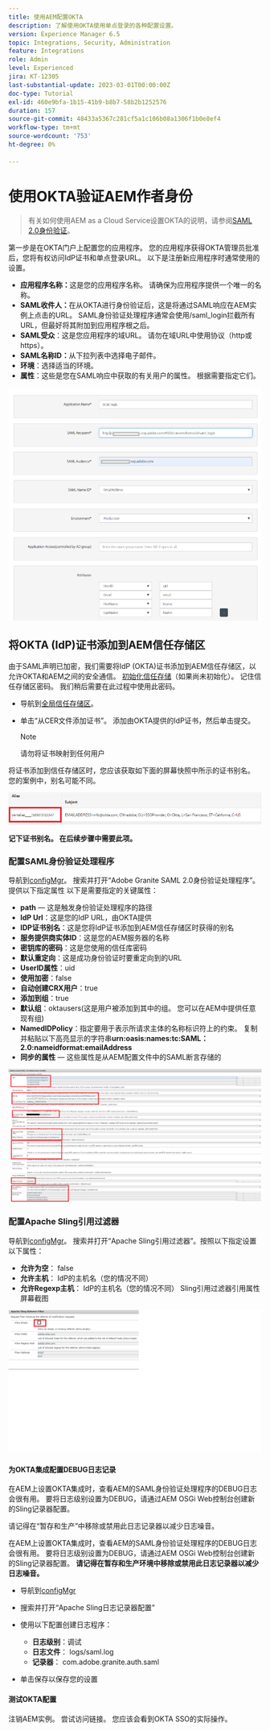 ```yaml
---
title: 使用AEM配置OKTA
description: 了解使用OKTA使用单点登录的各种配置设置。
version: Experience Manager 6.5
topic: Integrations, Security, Administration
feature: Integrations
role: Admin
level: Experienced
jira: KT-12305
last-substantial-update: 2023-03-01T00:00:00Z
doc-type: Tutorial
exl-id: 460e9bfa-1b15-41b9-b8b7-58b2b1252576
duration: 157
source-git-commit: 48433a5367c281cf5a1c106b08a1306f1b0e8ef4
workflow-type: tm+mt
source-wordcount: '753'
ht-degree: 0%

---
```


# 使用OKTA验证AEM作者身份

> 有关如何使用AEM as a Cloud Service设置OKTA的说明，请参阅[SAML 2.0身份验证](https://experienceleague.adobe.com/docs/experience-manager-learn/cloud-service/authentication/saml-2-0.html?lang=zh-Hans)。

第一步是在OKTA门户上配置您的应用程序。 您的应用程序获得OKTA管理员批准后，您将有权访问IdP证书和单点登录URL。 以下是注册新应用程序时通常使用的设置。

* **应用程序名称：**&#x200B;这是您的应用程序名称。 请确保为应用程序提供一个唯一的名称。
* **SAML收件人：**&#x200B;在从OKTA进行身份验证后，这是将通过SAML响应在AEM实例上点击的URL。 SAML身份验证处理程序通常会使用/saml_login拦截所有URL，但最好将其附加到应用程序根之后。
* **SAML受众**：这是您应用程序的域URL。 请勿在域URL中使用协议（http或https）。
* **SAML名称ID：**&#x200B;从下拉列表中选择电子邮件。
* **环境**：选择适当的环境。
* **属性**：这些是您在SAML响应中获取的有关用户的属性。 根据需要指定它们。


![okta-application](assets/okta-app-settings-blurred.PNG)


## 将OKTA (IdP)证书添加到AEM信任存储区

由于SAML声明已加密，我们需要将IdP (OKTA)证书添加到AEM信任存储区，以允许OKTA和AEM之间的安全通信。
[初始化信任存储](http://localhost:4502/libs/granite/security/content/truststore.html)（如果尚未初始化）。
记住信任存储区密码。 我们稍后需要在此过程中使用此密码。

* 导航到[全局信任存储区](http://localhost:4502/libs/granite/security/content/truststore.html)。
* 单击“从CER文件添加证书”。 添加由OKTA提供的IdP证书，然后单击提交。

  >[!NOTE]
  >
  >请勿将证书映射到任何用户

将证书添加到信任存储区时，您应该获取如下面的屏幕快照中所示的证书别名。 您的案例中，别名可能不同。

![证书别名](assets/cert-alias.PNG)

**记下证书别名。 在后续步骤中需要此项。**

### 配置SAML身份验证处理程序

导航到[configMgr](http://localhost:4502/system/console/configMgr)。
搜索并打开“Adobe Granite SAML 2.0身份验证处理程序”。
提供以下指定属性
以下是需要指定的关键属性：

* **path** — 这是触发身份验证处理程序的路径
* **IdP Url**：这是您的IdP URL，由OKTA提供
* **IDP证书别名**：这是您将IdP证书添加到AEM信任存储区时获得的别名
* **服务提供商实体ID**：这是您的AEM服务器的名称
* **密钥库的密码**：这是您使用的信任库密码
* **默认重定向**：这是成功身份验证时要重定向到的URL
* **UserID属性**：uid
* **使用加密**：false
* **自动创建CRX用户**：true
* **添加到组**：true
* **默认组**：oktausers(这是用户被添加到其中的组。 您可以在AEM中提供任意现有组)
* **NamedIDPolicy**：指定要用于表示所请求主体的名称标识符上的约束。 复制并粘贴以下高亮显示的字符串&#x200B;**urn:oasis:names:tc:SAML：2.0:nameidformat:emailAddress**
* **同步的属性** — 这些属性是从AEM配置文件中的SAML断言存储的

![saml-authentication-handler](assets/saml-authentication-settings-blurred.PNG)

### 配置Apache Sling引用过滤器

导航到[configMgr](http://localhost:4502/system/console/configMgr)。
搜索并打开“Apache Sling引用过滤器”。按照以下指定设置以下属性：

* **允许为空**： false
* **允许主机**： IdP的主机名（您的情况不同）
* **允许Regexp主机**： IdP的主机名（您的情况不同）
Sling引用过滤器引用属性屏幕截图

![反向链接筛选条件](assets/okta-referrer.png)

#### 为OKTA集成配置DEBUG日志记录

在AEM上设置OKTA集成时，查看AEM的SAML身份验证处理程序的DEBUG日志会很有用。 要将日志级别设置为DEBUG，请通过AEM OSGi Web控制台创建新的Sling记录器配置。

请记得在“暂存和生产”中移除或禁用此日志记录器以减少日志噪音。

在AEM上设置OKTA集成时，查看AEM的SAML身份验证处理程序的DEBUG日志会很有用。 要将日志级别设置为DEBUG，请通过AEM OSGi Web控制台创建新的Sling记录器配置。
**请记得在暂存和生产环境中移除或禁用此日志记录器以减少日志噪音。**
* 导航到[configMgr](http://localhost:4502/system/console/configMgr)

* 搜索并打开“Apache Sling日志记录器配置”
* 使用以下配置创建日志程序：
   * **日志级别**：调试
   * **日志文件**： logs/saml.log
   * **记录器**： com.adobe.granite.auth.saml
* 单击保存以保存您的设置

#### 测试OKTA配置

注销AEM实例。 尝试访问链接。 您应该会看到OKTA SSO的实际操作。
